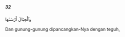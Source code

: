 ##### 32

<span class="ayah">وَٱلْجِبَالَ أَرْسَىٰهَا</span>

<span class="ayah_translation">Dan gunung-gunung dipancangkan-Nya dengan teguh,</span>

